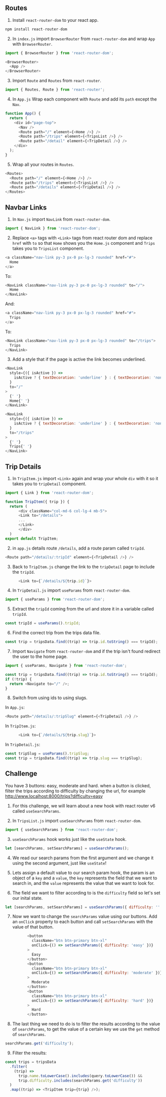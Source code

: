 ## Routes

1. Install `react-router-dom` to your react app.

```javascript
npm install react-router-dom
```

2. In `index.js` import `BrowserRouter` from `react-router-dom` and wrap `App` with `BrowserRouter`.

```javascript
import { BrowserRouter } from 'react-router-dom';
```

```javascript
<BrowserRouter>
  <App />
</BrowserRouter>
```

3. Import `Route` and `Routes` from `react-router`.

```javascript
import { Routes, Route } from 'react-router';
```

4. In `App.js` Wrap each component with `Route` and add its `path` except the `Nav`.

```javascript
function App() {
  return (
    <div id="page-top">
      <Nav />
      <Route path="/" element={<Home />} />
      <Route path="/trips" element={<TripsList />} />
      <Route path="/detail" element={<TripDetail />} />
    </div>
  );
}
```

5. Wrap all your routes in `Routes`.

```javascript
<Routes>
  <Route path="/" element={<Home />} />
  <Route path="/trips" element={<TripsList />} />
  <Route path="/details" element={<TripDetail />} />
</Routes>
```


## Navbar Links

1. In `Nav.js` import `NavLink` from `react-router-dom`.

```javascript
import { NavLink } from 'react-router-dom';
```

2. Replace `<a>` tags with `<Link>` tags from react router dom and replace `href` with `to` so that `Home` shows you the `Home.js` component and `Trips` takes you to `TripsList` component.

```javascript
<a className="nav-link py-3 px-0 px-lg-3 rounded" href="#">
  Home
</a>
```

To:

```javascript
<NavLink className="nav-link py-3 px-0 px-lg-3 rounded" to="/">
  Home
</NavLink>
```

And:

```javascript
<a className="nav-link py-3 px-0 px-lg-3 rounded" href="#">
  Trips
</a>
```

To:

```javascript
<NavLink className="nav-link py-3 px-0 px-lg-3 rounded" to="/trips">
  Trips
</NavLink>
```

3. Add a style that if the page is active the link becomes underlined.

```javascript
<NavLink
  style={({ isActive }) =>
    isActive ? { textDecoration: 'underline' } : { textDecoration: 'none' }
  }
  to="/"
>
  {' '}
  Home{' '}
</NavLink>
```

```javascript
<NavLink
  style={({ isActive }) =>
    isActive ? { textDecoration: 'underline' } : { textDecoration: 'none' }
  }
  to="/trips"
>
  {' '}
  Trips{' '}
</NavLink>
```

## Trip Details

1. In `TripItem.js` import `<Link>` again and wrap your whole `div` with it so it takes you to `tripDetail` component.

```javascript
import { Link } from 'react-router-dom';

function TripItem({ trip }) {
  return (
      <div className="col-md-6 col-lg-4 mb-5">
      <Link to="/details">
      ...
      </Link>
      </div>
  )
export default TripItem;
```

2. in `app.js` details route `/details`, add a route param called `tripId`.

```javascript
<Route path="/details/:tripId" element={<TripDetail />} />
```

3. Back to `TripItem.js` change the link to the `tripDetail` page to include the `tripId`.

```javascript
      <Link to={`/details/${trip.id}`}>
```

4. In `TripDetail.js` import `useParams` from `react-router-dom`.

```javascript
import { useParams } from 'react-router-dom';
```

5. Extract the `tripId` coming from the url and store it in a variable called `tripId`.

```javascript
const tripId = useParams().tripId;
```

6. Find the correct trip from the trips data file.

```javascript
const trip = tripsData.find((trip) => trip.id.toString() === tripId);
```

7. Import `Navigate` from `react-router-dom` and if the trip isn't found redirect the user to the home page.

```javascript
import { useParams, Navigate } from 'react-router-dom';
```

```javascript
const trip = tripsData.find((trip) => trip.id.toString() === tripId);
if (!trip) {
  return <Navigate to="/" />;
}
```

8. Switch from using ids to using slugs.

In `App.js`:

```javascript
<Route path="/details/:tripSlug" element={<TripDetail />} />
```

In `TripItem.js`:

```javascript
      <Link to={`/details/${trip.slug}`}>
```

In `TripDetail.js`:

```javascript
const tripSlug = useParams().tripSlug;
const trip = tripsData.find((trip) => trip.slug === tripSlug);
```

## Challenge

You have 3 buttons: easy, moderate and hard. when a button is clicked, filter the trips according to difficulty by changing the url, for example http://www.localhost:8000/trips?difficulty=easy

1. For this challenge, we will learn about a new hook with react router v6 called `useSearchParams`.

2. In `TripsList.js` import `useSearchParams` from `react-router-dom`.

```javascript
import { useSearchParams } from 'react-router-dom';
```

3. `useSearchParams` hook works just like the `useState` hook.

```javascript
let [searchParams, setSearchParams] = useSearchParams();
```

4. We read our search params from the first argument and we change it using the second argument, just like `useState`!

5. Lets assign a default value to our search param hook, the param is an object of a `key` and a `value`, the `key` represents the field that we want to search in, and the `value` represents the value that we want to look for.

6. The field we want to filter according to is the `difficulty` field so let's set our inital state.

```javascript
let [searchParams, setSearchParams] = useSearchParams({ difficulty: '' });
```

7. Now we want to change the `searchParams` value using our buttons. Add an `onClick` property to each button and call `setSearchParams` with the value of that button.

```javascript
          <button
            className="btn btn-primary btn-xl"
            onClick={() => setSearchParams({ difficulty: 'easy' })}
          >
            Easy
          </button>
          <button
            className="btn btn-primary btn-xl"
            onClick={() => setSearchParams({ difficulty: 'moderate' })}
          >
            Moderate
          </button>
          <button
            className="btn btn-primary btn-xl"
            onClick={() => setSearchParams({ difficulty: 'hard' })}
          >
            Hard
          </button>
```

8. The last thing we need to do is to filter the results according to the value of `searchParams`, to get the value of a certain key we use the `get` method of `searchParams`.

```javascript
searchParams.get('difficulty');
```

9. Filter the results:

```javascript
const trips = tripsData
  .filter(
    (trip) =>
      trip.name.toLowerCase().includes(query.toLowerCase()) &&
      trip.difficulty.includes(searchParams.get('difficulty'))
  )
  .map((trip) => <TripItem trip={trip} />);
```
